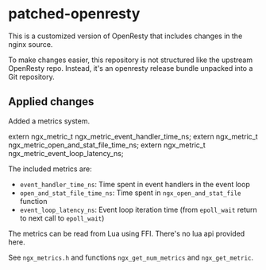 # patched-openresty

This is a customized version of OpenResty that includes changes in the nginx source.

To make changes easier, this repository is not structured like the upstream OpenResty repo.
Instead, it's an openresty release bundle unpacked into a Git repository.

## Applied changes

Added a metrics system.

extern ngx_metric_t ngx_metric_event_handler_time_ns;
extern ngx_metric_t ngx_metric_open_and_stat_file_time_ns;
extern ngx_metric_t ngx_metric_event_loop_latency_ns;

The included metrics are:

- `event_handler_time_ns`: Time spent in event handlers in the event loop
- `open_and_stat_file_time_ns`: Time spent in `ngx_open_and_stat_file` function
- `event_loop_latency_ns`: Event loop iteration time (from `epoll_wait` return to next call to `epoll_wait`)

The metrics can be read from Lua using FFI. There's no lua api provided here.

See `ngx_metrics.h` and functions `ngx_get_num_metrics` and `ngx_get_metric`.
